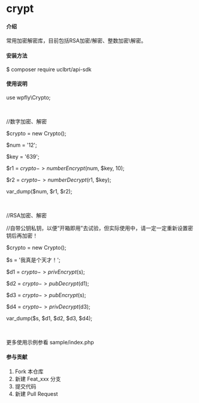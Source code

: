 <!--
 * @Author: your name
 * @Date: 2021-04-23 22:24:39
 * @LastEditTime: 2021-04-23 22:24:40
 * @LastEditors: your name
 * @Description: In User Settings Edit
 * @FilePath: /crypto/README.md
-->
# crypt

#### 介绍
常用加密解密库，目前包括RSA加密/解密、整数加密\解密。

#### 安装方法

$ composer require uclbrt/api-sdk

#### 使用说明

use wpfly\Crypto;

<br>

//数字加密、解密

$crypto = new Crypto();

$num = '12';

$key = '639';

$r1 = $crypto->numberEncrypt($num, $key, 10);

$r2 = $crypto->numberDecrypt($r1, $key);

var_dump($num, $r1, $r2);

<br>

//RSA加密、解密

//自带公钥私钥，以便“开箱即用”去试验，但实际使用中，请一定一定重新设置密钥后再加密！

$crypto = new Crypto();

$s = '我真是个天才！';

$d1 = $crypto->privEncrypt($s);

$d2 = $crypto->pubDecrypt($d1);

$d3 = $crypto->pubEncrypt($s);

$d4 = $crypto->privDecrypt($d3);

var_dump($s, $d1, $d2, $d3, $d4);

<br>

更多使用示例参看 sample/index.php

#### 参与贡献

1.  Fork 本仓库
2.  新建 Feat_xxx 分支
3.  提交代码
4.  新建 Pull Request

